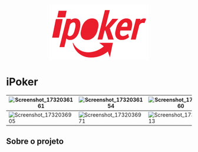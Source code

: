 <div align="center">
<img src="https://github.com/AdryanneKelly/ipoker/blob/main/assets/images/logo_ipoker.png?raw=true" height='150px'/>
  
</div>

# iPoker
| ![Screenshot_1732036161](https://github.com/user-attachments/assets/86879ad9-47c5-4602-ba80-74223fd1f2bb) | ![Screenshot_1732036154](https://github.com/user-attachments/assets/c2f51a83-3e29-4739-86be-bef4fd9ba496) |  ![Screenshot_1732036760](https://github.com/user-attachments/assets/cccd5ffc-64c9-42b4-9afb-ce6c18c95e42) | ![Screenshot_1732036767](https://github.com/user-attachments/assets/731aebe9-fc8c-4b7d-9af5-c2840fa45120) |
| ---  | ---| --- | --- |
|![Screenshot_1732036905](https://github.com/user-attachments/assets/a6c9e1d6-39ac-4ebd-acde-46e46af9d7b2) | ![Screenshot_1732036971](https://github.com/user-attachments/assets/f23baa45-1b79-4861-b5b9-4f581c0f2f93) |  ![Screenshot_1732037013](https://github.com/user-attachments/assets/cafe8d0d-f430-4f57-bbd3-f5426eb42346)  | ![Screenshot_1732037260](https://github.com/user-attachments/assets/c7d8a72a-8170-414b-9e7e-cc8a378fde28) | ![Screenshot_1732037282](https://github.com/user-attachments/assets/f387110f-1d18-4090-80bc-aaa41c718bd7)



## Sobre o projeto








